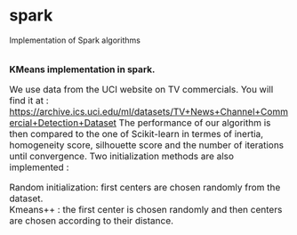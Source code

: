 # spark
Implementation of Spark algorithms


<FONT size="3pt"> <br> <b> KMeans implementation in spark. </b>

We use data from the UCI website on TV commercials. 
You will find it at : https://archive.ics.uci.edu/ml/datasets/TV+News+Channel+Commercial+Detection+Dataset 
The performance of our algorithm is then compared to the one of Scikit-learn in termes of inertia, homogeneity score, silhouette score and the number of iterations until convergence. 
Two initialization methods are also implemented : 
<li type=none > Random initialization: first centers are chosen randomly from the dataset. </li>
<li type=none > Kmeans++ : the first center is chosen randomly and then centers are chosen according to their distance. </li>

</FONT>
